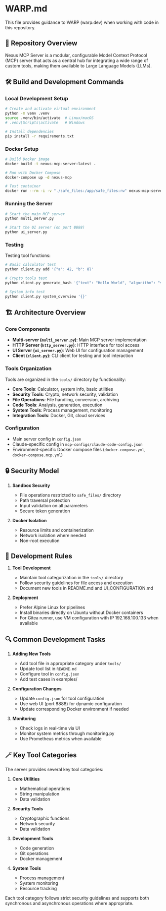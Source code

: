 # WARP.md

This file provides guidance to WARP (warp.dev) when working with code in this repository.

## 🚀 Repository Overview

Nexus MCP Server is a modular, configurable Model Context Protocol (MCP) server that acts as a central hub for integrating a wide range of custom tools, making them available to Large Language Models (LLMs).

## 🛠️ Build and Development Commands

### Local Development Setup
```bash
# Create and activate virtual environment
python -m venv .venv
source .venv/bin/activate  # Linux/macOS
# .venv\Scripts\activate   # Windows

# Install dependencies
pip install -r requirements.txt
```

### Docker Setup
```bash
# Build Docker image
docker build -t nexus-mcp-server:latest .

# Run with Docker Compose
docker-compose up -d nexus-mcp

# Test container
docker run --rm -i -v "./safe_files:/app/safe_files:rw" nexus-mcp-server:latest python client.py add '{"a": 10, "b": 5}'
```

### Running the Server
```bash
# Start the main MCP server
python multi_server.py

# Start the UI server (on port 8888)
python ui_server.py
```

### Testing
Testing tool functions:
```bash
# Basic calculator test
python client.py add '{"a": 42, "b": 8}'

# Crypto tools test
python client.py generate_hash '{"text": "Hello World", "algorithm": "sha256"}'

# System info test
python client.py system_overview '{}'
```

## 🏗️ Architecture Overview

### Core Components
- **Multi-server (`multi_server.py`)**: Main MCP server implementation
- **HTTP Server (`http_server.py`)**: HTTP interface for tool access
- **UI Server (`ui_server.py`)**: Web UI for configuration management
- **Client (`client.py`)**: CLI client for testing and tool interaction

### Tools Organization
Tools are organized in the `tools/` directory by functionality:
- **Core Tools**: Calculator, system info, basic utilities
- **Security Tools**: Crypto, network security, validation
- **File Operations**: File handling, conversion, archiving
- **Code Tools**: Analysis, generation, execution
- **System Tools**: Process management, monitoring
- **Integration Tools**: Docker, Git, cloud services

### Configuration
- Main server config in `config.json`
- Claude-specific config in `mcp-configs/claude-code-config.json`
- Environment-specific Docker compose files (`docker-compose.yml`, `docker-compose.mcp.yml`)

## 🔒 Security Model

1. **Sandbox Security**
   - File operations restricted to `safe_files/` directory
   - Path traversal protection
   - Input validation on all parameters
   - Secure token generation

2. **Docker Isolation**
   - Resource limits and containerization
   - Network isolation where needed
   - Non-root execution

## 🎯 Development Rules

1. **Tool Development**
   - Maintain tool categorization in the `tools/` directory
   - Follow security guidelines for file access and execution
   - Document new tools in README.md and UI_CONFIGURATION.md

2. **Deployment**
   - Prefer Alpine Linux for pipelines
   - Install binaries directly on Ubuntu without Docker containers
   - For Gitea runner, use VM configuration with IP 192.168.100.133 when available

## 🔍 Common Development Tasks

1. **Adding New Tools**
   - Add tool file in appropriate category under `tools/`
   - Update tool list in `README.md`
   - Configure tool in `config.json`
   - Add test cases in examples/

2. **Configuration Changes**
   - Update `config.json` for tool configuration
   - Use web UI (port 8888) for dynamic configuration
   - Update corresponding Docker environment if needed

3. **Monitoring**
   - Check logs in real-time via UI
   - Monitor system metrics through monitoring.py
   - Use Prometheus metrics when available

## 🪄 Key Tool Categories

The server provides several key tool categories:

1. **Core Utilities**
   - Mathematical operations
   - String manipulation
   - Data validation

2. **Security Tools**
   - Cryptographic functions
   - Network security
   - Data validation

3. **Development Tools**
   - Code generation
   - Git operations
   - Docker management

4. **System Tools**
   - Process management
   - System monitoring
   - Resource tracking

Each tool category follows strict security guidelines and supports both synchronous and asynchronous operations where appropriate.
